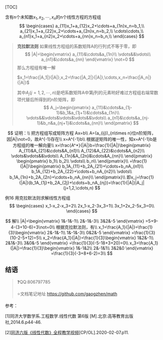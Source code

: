 [TOC]

含有n个未知数$x_1,x_2,\cdots,x_n$的n个线性方程的方程组
$$
\begin{cases}
a_{11}x_1+a_{12}x_2+\cdots+a_{1n}x_n=b_1,\\
a_{21}x_1+a_{22}x_2+\cdots+a_{2n}x_n=b_2,\\
\cdots\cdots,\\
a_{n1}x_1+a_{n2}x_2+\cdots+a_{nn}x_n=b_n,\\
\end{cases}
$$

> **克拉默法则**	如果线性方程组的系数矩阵A的行列式不等于零，即
> $$
> |A|=\begin{vmatrix}
> a_{11}&\cdots&a_{1n}\\
> \vdots&&\vdots\\
> a_{n1}&\cdots&a_{nn}
> \end{vmatrix}
> \not=0
> $$
> 那么方程组有唯一解
>
> $x_1=\frac{|A_1|}{|A|},x_2=\frac{|A_2|}{|A|},\cdots,x_n=\frac{|A_n|}{|A|}$
>
> 其中$A_j(j=1,2,\cdots,n)$是吧系数矩阵A中第$j$列的元素哟好难过方程组右端常数项代替后所得到的n阶矩阵，即
> $$
> A_j=\begin{pmatrix}
> a_{11}&\cdots&a_{1j-1}&b_1&a_{1j+1}&\cdots&a_{1n}\\
> \vdots&&\vdots&\vdots&\vdots&&\vdots\\
> a_{n1}&\cdots&a_{nj-1}&b_n&a_{nj+1}&\cdots&a_{nn}\\
> \end{pmatrix}
> $$

$$
证明：\\
把方程组写成矩阵方程  Ax=b\\
A=(a_{ij})_{n\times n}位n阶矩阵，因|A|\not=0，故A^{-1}存在\\
x=A^{-1}b\\
根据逆矩阵的唯一性，知x=A^{-1}b是方程组的唯一解向量\\
x=\frac{A^*}{|A|}b=\frac{1}{|A|}\begin{pmatrix}
A_{11}&A_{21}&\cdots&A_{n1}\\
A_{12}&A_{22}&\cdots&A_{n2}\\
\vdots&\vdots&&\vdots\\
A_{1n}&A_{2n}&\cdots&A_{nn}\\
\end{pmatrix}
\begin{pmatrix}
b_1\\
b_2\\
\vdots\\
b_n\\
\end{pmatrix}\\
=\frac{1}{|A|}\begin{pmatrix}
b_1A_{11}+b_2A_{21}+\cdots+b_nA_{n1}\\
b_1A_{12}+b_2A_{22}+\cdots+b_nA_{n2}\\
\vdots\\
b_1A_{1n}+b_2A_{2n}+\cdots+b_nA_{nn}\\
\end{pmatrix}\\
即x_j=\frac{1}{|A|}(b_1A_{1j}+b_2A_{2j}+\cdots+b_nA_{nj})=\frac{1}{|A|}|A_j|(j=1,2,\cdots,n)
$$



例16 用克拉默法则求解线性方程组
$$
\begin{cases}
x_1-x_2-x_3=2\\
2x_1-x_2-3x_3=1\\
3x_1+2x_2-5x_3=0\\
\end{cases}
$$

$$
解\\
|A|=\begin{vmatrix}
1&-1&-1\\
2&-1&-3\\
3&2&-5
\end{vmatrix}
=5+9-4-(3+10-6)=3\not=0\\
根据克拉默法则，有\\
x_1=\frac{A_1}{|A|}=\frac{1}{3}\begin{vmatrix}
2&-1&-1\\
1&-1&-3\\
0&2&-5
\end{vmatrix}
=\frac{1}{3}(10-2-5+12)=5\\
x_2=\frac{A_1}{|A|}=\frac{1}{3}\begin{vmatrix}
1&2&-1\\
2&1&-3\\
3&0&-5
\end{vmatrix}
=\frac{1}{3}(-5-18+3+20)=0\\
x_3=\frac{A_1}{|A|}=\frac{1}{3}\begin{vmatrix}
1&-1&2\\
2&-1&1\\
3&2&0
\end{vmatrix}
=\frac{1}{3}(-3+8+6-2)=3\\
$$



## 结语

> :question:QQ:806797785
>
> :star:文档笔记地址 <https://github.com/gaogzhen/math>

参考：

[1]同济大学数学系.工程数学.线性代数 第6版 [M].北京:高等教育出版社,2014.6.p44-46.

[2]<a href="https://www.bilibili.com/video/BV1864y1T7Ks">同济六版《线性代数》全程教学视频</a>[CP/OL].2020-02-07.p11.

